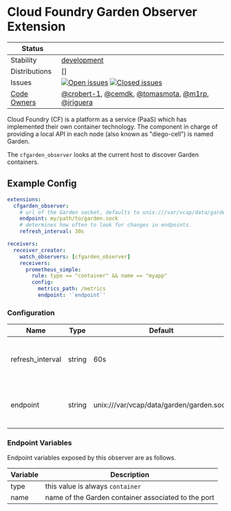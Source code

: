 # Cloud Foundry Garden Observer Extension

<!-- status autogenerated section -->
| Status        |           |
| ------------- |-----------|
| Stability     | [development]  |
| Distributions | [] |
| Issues        | [![Open issues](https://img.shields.io/github/issues-search/open-telemetry/opentelemetry-collector-contrib?query=is%3Aissue%20is%3Aopen%20label%3Aextension%2Fcfgardenobserver%20&label=open&color=orange&logo=opentelemetry)](https://github.com/GlancingMind/opentelemetry-collector-contrib/issues?q=is%3Aopen+is%3Aissue+label%3Aextension%2Fcfgardenobserver) [![Closed issues](https://img.shields.io/github/issues-search/open-telemetry/opentelemetry-collector-contrib?query=is%3Aissue%20is%3Aclosed%20label%3Aextension%2Fcfgardenobserver%20&label=closed&color=blue&logo=opentelemetry)](https://github.com/GlancingMind/opentelemetry-collector-contrib/issues?q=is%3Aclosed+is%3Aissue+label%3Aextension%2Fcfgardenobserver) |
| [Code Owners](https://github.com/GlancingMind/opentelemetry-collector-contrib/blob/main/CONTRIBUTING.md#becoming-a-code-owner)    | [@crobert-1](https://www.github.com/crobert-1), [@cemdk](https://www.github.com/cemdk), [@tomasmota](https://www.github.com/tomasmota), [@m1rp](https://www.github.com/m1rp), [@jriguera](https://www.github.com/jriguera) |

[development]: https://github.com/GlancingMind/opentelemetry-collector#development
<!-- end autogenerated section -->

Cloud Foundry (CF) is a platform as a service (PaaS) which has implemented their own container technology. The component in charge of providing a local API in each node (also known as "diego-cell") is named Garden.

The `cfgarden_observer` looks at the current host to discover Garden containers.

## Example Config

```yaml
extensions:
  cfgarden_observer:
    # url of the Garden socket, defaults to unix:///var/vcap/data/garden/garden.sock 
    endpoint: my/path/to/garden.sock
    # determines how often to look for changes in endpoints.
    refresh_interval: 30s

receivers:
  receiver_creator:
    watch_observers: [cfgarden_observer]
    receivers:
      prometheus_simple:
        rule: type == "container" && name == "myapp"
        config:
          metrics_path: /metrics
          endpoint: '`endpoint`'
```

### Configuration

| Name             | Type   | Default                                  | Docs                                                   |
|------------------|--------|------------------------------------------|--------------------------------------------------------|
| refresh_interval | string | 60s                                      | Determines how often to look for changes in endpoints. |
| endpoint         | string | unix:///var/vcap/data/garden/garden.sock | The endpoint to connect to the Garden API.             |

### Endpoint Variables

Endpoint variables exposed by this observer are as follows.

| Variable  | Description                                                                                |
|-----------|--------------------------------------------------------------------------------------------|
| type      | this value is always `container`                                                                              |
| name      | name of the Garden container associated to the port                                        |
